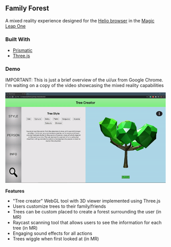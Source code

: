 ## Family Forest

A mixed reality experience designed for the [Helio browser](https://www.magicleap.com/en-us/news/for-creators/whats-new-with-the-lumin-web-platform) in the [Magic Leap One](https://www.magicleap.com/en-us/magic-leap-1)

### Built With

- [Prismatic](https://developer.magicleap.com/en-us/learn/guides/hello-prismatic)
- [Three.js](https://threejs.org/)

### Demo

IMPORTANT: This is just a brief overview of the ui/ux from Google Chrome. I'm waiting on a copy of the video showcasing the mixed reality capabilities

![](assets/example.gif)

**Features**

- "Tree creator" WebGL tool with 3D viewer implemented using Three.js
- Users customize trees to their family/friends
- Trees can be custom placed to create a forest surrounding the user (in MR)
- Raycast scanning tool that allows users to see the information for each tree (in MR)
- Engaging sound effects for all actions
- Trees wiggle when first looked at (in MR)
